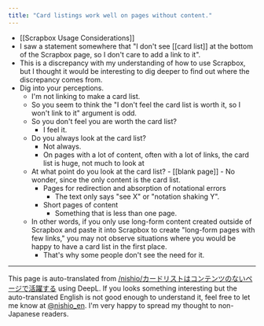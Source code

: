 ```yaml
---
title: "Card listings work well on pages without content."
---
```


- [[Scrapbox Usage Considerations]]
- I saw a statement somewhere that "I don't see [[card list]] at the bottom of the Scrapbox page, so I don't care to add a link to it".
- This is a discrepancy with my understanding of how to use Scrapbox, but I thought it would be interesting to dig deeper to find out where the discrepancy comes from.
- Dig into your perceptions.
    - I'm not linking to make a card list.
    - So you seem to think the "I don't feel the card list is worth it, so I won't link to it" argument is odd.
    - So you don't feel you are worth the card list?
        - I feel it.
    - Do you always look at the card list?
        - Not always.
        - On pages with a lot of content, often with a lot of links, the card list is huge, not much to look at
    - At what point do you look at the card list?
            - [[blank page]]
            - No wonder, since the only content is the card list.
        - Pages for redirection and absorption of notational errors
            - The text only says "see X" or "notation shaking Y".
        - Short pages of content
            - Something that is less than one page.
    - In other words, if you only use long-form content created outside of Scrapbox and paste it into Scrapbox to create "long-form pages with few links," you may not observe situations where you would be happy to have a card list in the first place.
        - That's why some people don't see the need for it.

---
This page is auto-translated from [/nishio/カードリストはコンテンツのないページで活躍する](https://scrapbox.io/nishio/カードリストはコンテンツのないページで活躍する) using DeepL. If you looks something interesting but the auto-translated English is not good enough to understand it, feel free to let me know at [@nishio_en](https://twitter.com/nishio_en). I'm very happy to spread my thought to non-Japanese readers.